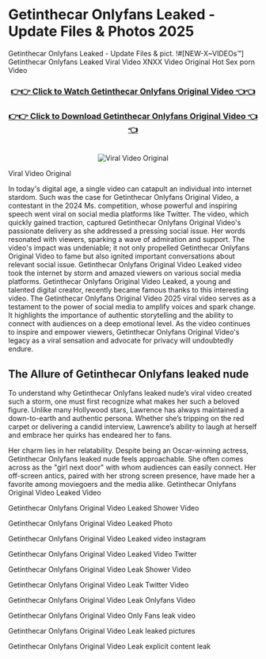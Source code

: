 # Getinthecar Onlyfans Leaked - Update Files & Photos 2025

Getinthecar Onlyfans Leaked - Update Files & pict. !#[NEW-X~VIDEOs™] Getinthecar Onlyfans Leaked Viral Video XNXX Video Original Hot Sex porn Video
<br>
<div align="center">
<h3><a href="https://links2leaks.com?utm_source=getinthecar&utm_medium=gitlong" rel="nofollow">👉👉 Click to Watch Getinthecar Onlyfans Original Video 👈👈</a></h3>
<h3><a href="https://links2leaks.com?utm_source=getinthecar&utm_medium=gitlong" rel="nofollow">👉👉 Click to Download Getinthecar Onlyfans Original Video 👈👈</a></h3>
<br>
<a href="https://links2leaks.com?utm_source=getinthecar&utm_medium=gitlong" rel="nofollow"><img src="https://i.ibb.co/Gkj2r4b/banner.png" alt="Viral Video Original" style="max-width: 100%; display: inline-block;" data-target="animated-image.originalImage"></a>
</div>

Viral Video Original

In today's digital age, a single video can catapult an individual into internet stardom. Such was the case for Getinthecar Onlyfans Original Video, a contestant in the 2024 Ms. competition, whose powerful and inspiring speech went viral on social media platforms like Twitter.
The video, which quickly gained traction, captured Getinthecar Onlyfans Original Video's passionate delivery as she addressed a pressing social issue. Her words resonated with viewers, sparking a wave of admiration and support. The video's impact was undeniable; it not only propelled Getinthecar Onlyfans Original Video to fame but also ignited important conversations about relevant social issue.
Getinthecar Onlyfans Original Video Leaked video took the internet by storm and amazed viewers on various social media platforms. Getinthecar Onlyfans Original Video Leaked, a young and talented digital creator, recently became famous thanks to this interesting video.
The Getinthecar Onlyfans Original Video 2025 viral video serves as a testament to the power of social media to amplify voices and spark change. It highlights the importance of authentic storytelling and the ability to connect with audiences on a deep emotional level. As the video continues to inspire and empower viewers, Getinthecar Onlyfans Original Video's legacy as a viral sensation and advocate for privacy will undoubtedly endure.

<h2>The Allure of Getinthecar Onlyfans leaked nude</h2>


To understand why Getinthecar Onlyfans leaked nude’s viral video created such a storm, one must first recognize what makes her such a beloved figure. Unlike many Hollywood stars, Lawrence has always maintained a down-to-earth and authentic persona. Whether she’s tripping on the red carpet or delivering a candid interview, Lawrence’s ability to laugh at herself and embrace her quirks has endeared her to fans.

Her charm lies in her relatability. Despite being an Oscar-winning actress, Getinthecar Onlyfans leaked nude feels approachable. She often comes across as the "girl next door" with whom audiences can easily connect. Her off-screen antics, paired with her strong screen presence, have made her a favorite among moviegoers and the media alike.
Getinthecar Onlyfans Original Video Leaked Video

Getinthecar Onlyfans Original Video Leaked Shower Video

Getinthecar Onlyfans Original Video Leaked Photo

Getinthecar Onlyfans Original Video Leaked video instagram

Getinthecar Onlyfans Original Video Leaked Video Twitter

Getinthecar Onlyfans Original Video Leak Shower Video

Getinthecar Onlyfans Original Video Leak Twitter Video

Getinthecar Onlyfans Original Video Leak Onlyfans Video

Getinthecar Onlyfans Original Video Only Fans leak video

Getinthecar Onlyfans Original Video Leak leaked pictures

Getinthecar Onlyfans Original Video Leak explicit content leak